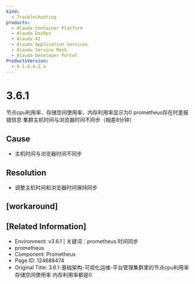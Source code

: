 ```yaml
---
kind:
  - Troubleshooting
products:
  - Alauda Container Platform
  - Alauda DevOps
  - Alauda AI
  - Alauda Application Services
  - Alauda Service Mesh
  - Alauda Developer Portal
ProductsVersion:
  - 4.1.0,4.2.x
---
```

<!-- A type of document that involves encountering a fault, diagnosing it, performing root cause analysis, and providing solutions. -->

# 3.6.1

节点cpu利用率、存储空间使用率、内存利用率显示为0 prometheus存在时差报错信息 集群主机时间与浏览器时间不同步（相差8分钟）

## Cause
- 主机时间与浏览器时间不同步

## Resolution
- 调整主机时间和浏览器时间保持同步

## [workaround]

## [Related Information]
- Environment: v3.6.1 | 关键词：prometheus 时间同步
- prometheus
- Component: Prometheus
- Page ID: 124688474
- Original Title: 3.6.1-基础架构-可视化运维-平台管理集群里的节点cpu利用率 存储空间使用率 内存利用率都是0
